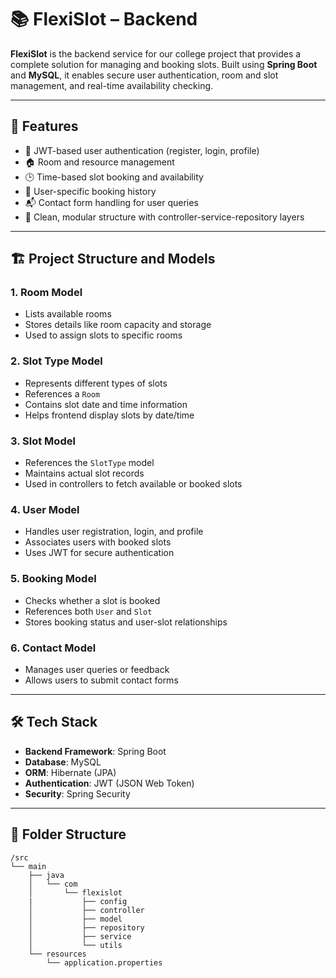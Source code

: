 # 📚 FlexiSlot – Backend

**FlexiSlot** is the backend service for our college project that provides a complete solution for managing and booking slots. Built using **Spring Boot** and **MySQL**, it enables secure user authentication, room and slot management, and real-time availability checking.

---

## 🚀 Features

- 🔐 JWT-based user authentication (register, login, profile)
- 🏠 Room and resource management
- 🕒 Time-based slot booking and availability
- 📅 User-specific booking history
- 📬 Contact form handling for user queries
- 🧩 Clean, modular structure with controller-service-repository layers

---

## 🏗️ Project Structure and Models

### 1. **Room Model**
- Lists available rooms
- Stores details like room capacity and storage
- Used to assign slots to specific rooms

### 2. **Slot Type Model**
- Represents different types of slots
- References a `Room`
- Contains slot date and time information
- Helps frontend display slots by date/time

### 3. **Slot Model**
- References the `SlotType` model
- Maintains actual slot records
- Used in controllers to fetch available or booked slots

### 4. **User Model**
- Handles user registration, login, and profile
- Associates users with booked slots
- Uses JWT for secure authentication

### 5. **Booking Model**
- Checks whether a slot is booked
- References both `User` and `Slot`
- Stores booking status and user-slot relationships

### 6. **Contact Model**
- Manages user queries or feedback
- Allows users to submit contact forms

---

## 🛠️ Tech Stack

- **Backend Framework**: Spring Boot
- **Database**: MySQL
- **ORM**: Hibernate (JPA)
- **Authentication**: JWT (JSON Web Token)
- **Security**: Spring Security

---

## 📂 Folder Structure

```plaintext
/src
└── main
    ├── java
    │   └── com
    │       └── flexislot
    |           ├── config
    │           ├── controller
    │           ├── model
    │           ├── repository
    │           ├── service
    │           └── utils
    └── resources
        └── application.properties
